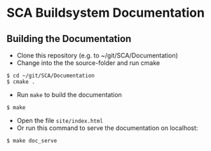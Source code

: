 # SCA Buildsystem Documentation

## Building the Documentation

* Clone this repository (e.g. to ~/git/SCA/Documentation)
* Change into the the source-folder and run cmake
```
$ cd ~/git/SCA/Documentation
$ cmake .
```
* Run `make` to build the documentation
```
$ make
```
* Open the file `site/index.html`
* Or run this command to serve the documentation on localhost:
```
$ make doc_serve
```
